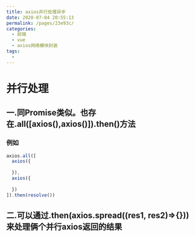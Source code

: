 ```yaml
---
title: axios并行处理异步
date: 2020-07-04 20:55:13
permalink: /pages/23e93c/
categories:
  - 前端
  - vue
  - axios网络模块封装
tags:
  - 
---
```

# 并行处理

## 一.同Promise类似。也存在.all([axios(),axios()]).then()方法

### 例如

```javascript
axios.all([
  axios({
    
  }),
  axios({
    
  })
]).then(resolve())
```

## 二.可以通过.then(axios.spread((res1, res2)=>{}))来处理俩个并行axios返回的结果